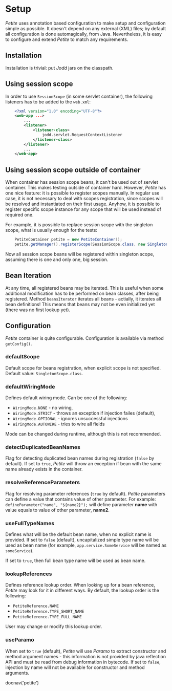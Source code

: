 # Setup

*Petite* uses annotation based configuration to make setup and
configuration simple as possible. It doesn't depend on any external
(XML) files; by default all configuration is done automagically, from
Java. Nevertheless, it is easy to configure and extend *Petite* to match
any requirements.

## Installation

Installation is trivial: put *Jodd* jars on the classpath.

## Using session scope

In order to use `SessionScope` (in some servlet container), the
following listeners has to be added to the `web.xml`\:

~~~~~ xml
    <?xml version="1.0" encoding="UTF-8"?>
    <web-app ...>
    	...
    	<listener>
    		<listener-class>
                jodd.servlet.RequestContextListener
            </listener-class>
    	</listener>
    	...
    </web-app>
~~~~~

## Using session scope outside of container

When container has session scope beans, it can't be used out of servlet
container. This makes testing outside of container hard. However,
*Petite* has one nice feature: it is possible to register scopes
manually. In regular use case, it is not necessary to deal with scopes
registration, since scopes will be resolved and instantiated on their
first usage. Anyhow, it is possible to register specific scope instance
for any scope that will be used instead of required one.

For example, it is possible to replace session scope with the singleton
scope, what is usually enough for the tests:

~~~~~ java
    PetiteContainer petite = new PetiteContainer();
    petite.getManager().registerScope(SessionScope.class, new SingletonScope());
~~~~~

Now all session scope beans will be registered within singleton scope,
assuming there is one and only one, big session.

## Bean Iteration

At any time, all registered beans may be iterated. This is useful when
some additional modification has to be performed on bean classes, after
being registered. Method `beansIterator` iterates all beans - actially,
it iterates all bean definitions! This means that beans may not be even
initialized yet (there was no first lookup yet).

## Configuration

*Petite* container is quite configurable. Configuration is available via
method `getConfig()`.

### defaultScope

Default scope for beans registration, when explicit scope is not
specified. Default value: `SingletonScope.class`.

### defaultWiringMode

Defines default wiring mode. Can be one of the following:

* `WiringMode.NONE` - no wiring,
* `WiringMode.STRICT` - throws an exception if injection failes
  (default),
* `WiringMode.OPTIONAL` - ignores unsuccessful injections
* `WiringMode.AUTOWIRE` - tries to wire all fields

Mode can be changed during runtime, although this is not recommended.

### detectDuplicatedBeanNames

Flag for detecting duplicated bean names during registration (`false` by
default). If set to `true`, *Petite* will throw an exception if bean
with the same name already exists in the container.

### resolveReferenceParameters

Flag for resolving parameter references (`true` by default). *Petite*
parameters can define a value that contains value of other parameter.
For example: `defineParameter("name", "${name2}");` will define
parameter **name** with value equals to value of other parameter,
**name2**.

### useFullTypeNames

Defines what will be the default bean name, when no explicit name is
provided. If set to `false` (default), uncapitalized simple type name
will be used as bean name (for example, `app.service.SomeService` will
be named as `someService`).

If set to `true`, then full bean type name will be used as bean name.

### lookupReferences

Defines reference lookup order. When looking up for a bean reference,
*Petite* may look for it in different ways. By default, the lookup order
is the following:

* `PetiteReference.NAME`
* `PetiteReference.TYPE_SHORT_NAME`
* `PetiteReference.TYPE_FULL_NAME`

User may change or modify this lookup order.

### useParamo

When set to `true` (default), *Petite* will use *Paramo* to extract
constructor and method argument names - this information is not provided
by java reflection API and must be read from debug information in
bytecode. If set to `false`, injection by name will not be available
for constructor and method arguments.

<js>docnav('petite')</js>